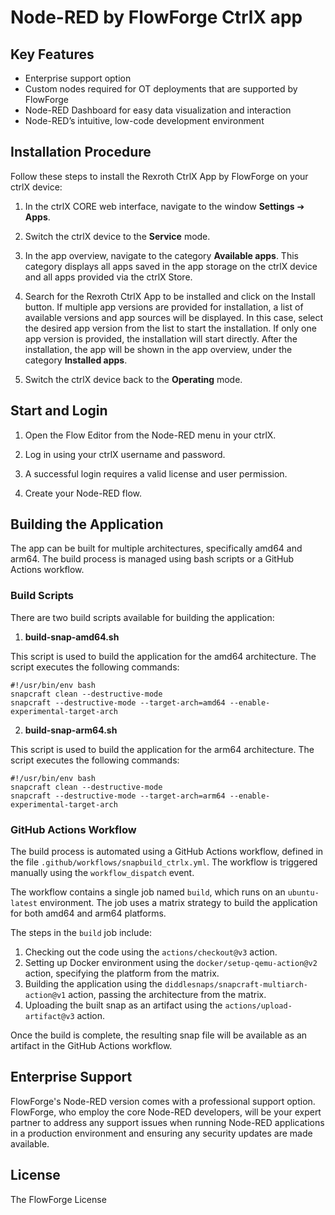 # Node-RED by FlowForge CtrlX app

## Key Features

- Enterprise support option
- Custom nodes required for OT deployments that are supported by FlowForge
- Node-RED Dashboard for easy data visualization and interaction
- Node-RED’s intuitive, low-code development environment

## Installation Procedure

Follow these steps to install the Rexroth CtrlX App by FlowForge on your ctrlX device:

1. In the ctrlX CORE web interface, navigate to the window **Settings** ➔ **Apps**.

2. Switch the ctrlX device to the **Service** mode.

3. In the app overview, navigate to the category **Available apps**. This category displays all apps saved in the app storage on the ctrlX device and all apps provided via the ctrlX Store.

4. Search for the Rexroth CtrlX App to be installed and click on the Install button. If multiple app versions are provided for installation, a list of available versions and app sources will be displayed. In this case, select the desired app version from the list to start the installation. If only one app version is provided, the installation will start directly. After the installation, the app will be shown in the app overview, under the category **Installed apps**.

5. Switch the ctrlX device back to the **Operating** mode.

## Start and Login

1. Open the Flow Editor from the Node-RED menu in your ctrlX.
  
2. Log in using your ctrlX username and password.
  
3. A successful login requires a valid license and user permission.
  
4. Create your Node-RED flow.

## Building the Application

The app can be built for multiple architectures, specifically amd64 and arm64. The build process is managed using bash scripts or a GitHub Actions workflow.

### Build Scripts

There are two build scripts available for building the application:

1. **build-snap-amd64.sh**

This script is used to build the application for the amd64 architecture. The script executes the following commands:

```
#!/usr/bin/env bash
snapcraft clean --destructive-mode
snapcraft --destructive-mode --target-arch=amd64 --enable-experimental-target-arch
```

2. **build-snap-arm64.sh**

This script is used to build the application for the arm64 architecture. The script executes the following commands:

```
#!/usr/bin/env bash
snapcraft clean --destructive-mode
snapcraft --destructive-mode --target-arch=arm64 --enable-experimental-target-arch
```

### GitHub Actions Workflow

The build process is automated using a GitHub Actions workflow, defined in the file `.github/workflows/snapbuild_ctrlx.yml`. The workflow is triggered manually using the `workflow_dispatch` event.

The workflow contains a single job named `build`, which runs on an `ubuntu-latest` environment. The job uses a matrix strategy to build the application for both amd64 and arm64 platforms.

The steps in the `build` job include:

1. Checking out the code using the `actions/checkout@v3` action.
2. Setting up Docker environment using the `docker/setup-qemu-action@v2` action, specifying the platform from the matrix.
3. Building the application using the `diddlesnaps/snapcraft-multiarch-action@v1` action, passing the architecture from the matrix.
4. Uploading the built snap as an artifact using the `actions/upload-artifact@v3` action.

Once the build is complete, the resulting snap file will be available as an artifact in the GitHub Actions workflow.

## Enterprise Support

FlowForge's Node-RED version comes with a professional support option. FlowForge, who employ the core Node-RED developers, will be your expert partner to address any support issues when running Node-RED applications in a production environment and ensuring any security updates are made available.



## License

The FlowForge License
